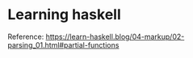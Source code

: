 # Learning haskell

Reference: <https://learn-haskell.blog/04-markup/02-parsing_01.html#partial-functions>
